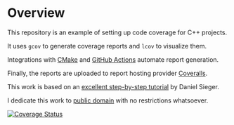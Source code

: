 # Overview

This repository is an example of setting up code coverage for C++ projects. 

It uses `gcov` to generate coverage reports and `lcov` to visualize them. 

Integrations with [CMake](CMakeLists.txt) and [GitHub Actions](.github/workflows/coverage.yml) automate report generation. 

Finally, the reports are uploaded to report hosting provider [Coveralls](https://coveralls.io/).

This work is based on an [excellent step-by-step tutorial](https://www.danielsieger.com/blog/2022/03/06/code-coverage-for-cpp.html) by Daniel Sieger.

I dedicate this work to [public domain](LICENSE) with no restrictions whatsoever.

[![Coverage Status](https://coveralls.io/repos/github/nskybytskyi/cpp_code_coverage_example/badge.svg?branch=main)](https://coveralls.io/github/nskybytskyi/cpp_code_coverage_example?branch=main)